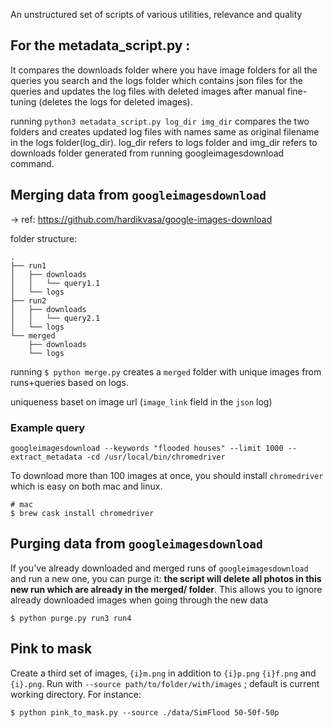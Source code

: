 An unstructured set of scripts of various utilities, relevance and quality

## For the metadata_script.py :
It compares the downloads folder where you have image folders for all the queries you search and the logs folder which contains json files for the queries and updates the log files with deleted images after manual fine-tuning (deletes the logs for deleted images).

running `python3 metadata_script.py log_dir img_dir` compares the two folders and creates updated log files with names same as original filename in the logs folder(log_dir). log_dir refers to logs folder and img_dir refers to downloads folder generated from running googleimagesdownload command.


## Merging data from `googleimagesdownload`

-> ref: https://github.com/hardikvasa/google-images-download

folder structure:

```
.
├── run1
│   ├── downloads
│   │   └── query1.1
│   └── logs
├── run2
│   ├── downloads
│   │   └── query2.1
│   └── logs
└── merged
    ├── downloads
    └── logs
```

running `$ python merge.py` creates a `merged` folder with unique images from runs+queries based on logs.

uniqueness baset on image url (`image_link` field in the `json` log)

### Example query

```
googleimagesdownload --keywords "flooded houses" --limit 1000 --extract_metadata -cd /usr/local/bin/chromedriver
```

To download more than 100 images at once, you should install `chromedriver` which is easy on both mac and linux.

```
# mac
$ brew cask install chromedriver
```

## Purging data from `googleimagesdownload`

If you've already downloaded and merged runs of `googleimagesdownload` and run a new one, you can purge it: **the script will delete all photos in this new run which are already in the merged/ folder**. This allows you to ignore already downloaded images when going through the new data

```
$ python purge.py run3 run4
```

## Pink to mask

Create a third set of images, `{i}m.png` in addition to `{i}p.png` `{i}f.png` and `{i}.png`. Run with `--source path/to/folder/with/images` ; default is current working directory. For instance: 

```
$ python pink_to_mask.py --source ./data/SimFlood 50-50f-50p
```